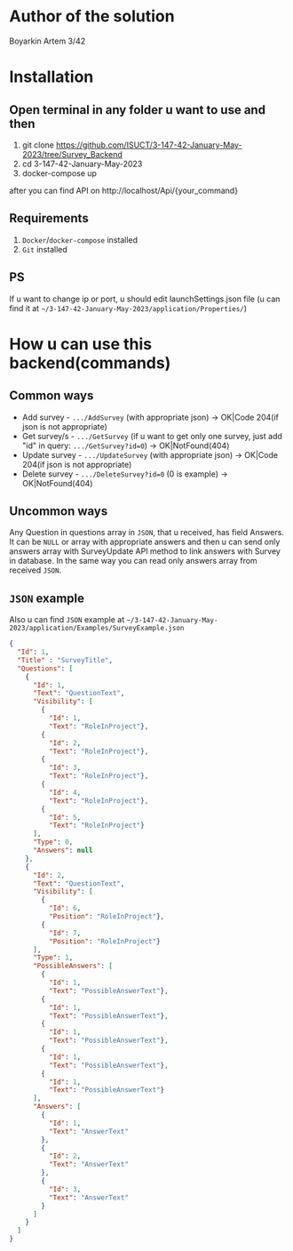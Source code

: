 # Author of the solution

Boyarkin Artem 3/42


# Installation

## Open terminal in any folder u want to use and then
1. git clone https://github.com/ISUCT/3-147-42-January-May-2023/tree/Survey_Backend
2. cd 3-147-42-January-May-2023
3. docker-compose up

after you can find API on http://localhost/Api/{your_command}

## Requirements
1. `Docker`/`docker-compose` installed
2. `Git` installed

## PS
If u want to change ip or port, u should edit launchSettings.json file (u can find it at `~/3-147-42-January-May-2023/application/Properties/`)


# How u can use this backend(commands)

## Common ways
- Add survey - `.../AddSurvey` (with appropriate json) -> OK|Code 204(if json is not appropriate)
- Get survey/s - `.../GetSurvey` (if u want to get only one survey, just add "id" in query: `.../GetSurvey?id=0`) -> OK|NotFound(404)
- Update survey - `.../UpdateSurvey` (with appropriate json) -> OK|Code 204(if json is not appropriate)
- Delete survey - `.../DeleteSurvey?id=0` (0 is example) -> OK|NotFound(404)

## Uncommon ways
Any Question in questions array in `JSON`, that u received, has field Answers.
It can be `NULL` or array with appropriate answers and then u can send only answers
array with SurveyUpdate API method to link answers with Survey in database.
In the same way you can read only answers array from received `JSON`.

## `JSON` example
Also u can find `JSON` example at `~/3-147-42-January-May-2023/application/Examples/SurveyExample.json`
```json
{
  "Id": 1,
  "Title" : "SurveyTitle",
  "Questions": [
    {
      "Id": 1,
      "Text": "QuestionText",
      "Visibility": [
        {
          "Id": 1,
          "Text": "RoleInProject"},
        {
          "Id": 2,
          "Text": "RoleInProject"},
        {
          "Id": 3,
          "Text": "RoleInProject"},
        {
          "Id": 4,
          "Text": "RoleInProject"},
        {
          "Id": 5,
          "Text": "RoleInProject"}
      ],
      "Type": 0,
      "Answers": null
    },
    {
      "Id": 2,
      "Text": "QuestionText",
      "Visibility": [
        {
          "Id": 6,
          "Position": "RoleInProject"},
        {
          "Id": 7,
          "Position": "RoleInProject"}
      ],
      "Type": 1,
      "PossibleAnswers": [
        {
          "Id": 1,
          "Text": "PossibleAnswerText"},
        {
          "Id": 1,
          "Text": "PossibleAnswerText"},
        {
          "Id": 1,
          "Text": "PossibleAnswerText"},
        {
          "Id": 1,
          "Text": "PossibleAnswerText"},
        {
          "Id": 1,
          "Text": "PossibleAnswerText"}
      ],
      "Answers": [
        {
          "Id": 1,
          "Text": "AnswerText"
        },
        {
          "Id": 2,
          "Text": "AnswerText"
        },
        {
          "Id": 3,
          "Text": "AnswerText"
        }
      ]
    }
  ]
}
                                                
 ```




